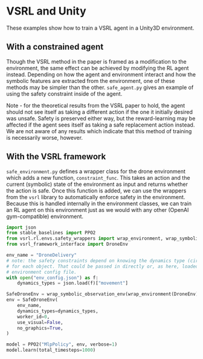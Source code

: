 # VSRL and Unity

These examples show how to train a VSRL agent in a Unity3D environment.

## With a constrained agent

Though the VSRL method in the paper is framed as a modification to the environment, the same effect can be achieved by modifying the RL agent instead. Depending on how the agent and environment interact and how the symbolic features are extracted from the environment, one of these methods may be simpler than the other. `safe_agent.py` gives an example of using the safety constraint inside of the agent.

Note - for the theoretical results from the VSRL paper to hold, the agent should not see itself as taking a different action if the one it initially desired was unsafe. Safety is preserved either way, but the reward-learning may be affected if the agent sees itself as taking a safe replacement action instead. We are not aware of any results which indicate that this method of training is necessarily worse, however.

## With the VSRL framework

`safe_environment.py` defines a wrapper class for the drone environment which adds a new function, `constraint_func`. This takes an action and the current (symbolic) state of the environment as input and returns whether the action is safe. Once this function is added, we can use the wrappers from the `vsrl` library to automatically enforce safety in the environment. Because this is handled internally in the environment classes, we can train an RL agent on this environment just as we would with any other (OpenAI gym-compatible) environment.

```python
import json
from stable_baselines import PPO2
from vsrl.rl.envs.safety_wrappers import wrap_environment, wrap_symbolic_observation_env
from vsrl_framework_interface import DroneEnv

env_name = "DroneDelivery"
# note: the safety constraints depend on knowing the dynamics type (circular or linear)
# for each object. That could be passed in directly or, as here, loaded from the
# environment config file.
with open("env_config.json") as f:
    dynamics_types = json.load(f)["movement"]

SafeDroneEnv = wrap_symbolic_observation_env(wrap_environment(DroneEnv))
env = SafeDroneEnv(
    env_name,
    dynamics_types=dynamics_types,
    worker_id=0,
    use_visual=False,
    no_graphics=True,
)

model = PPO2("MlpPolicy", env, verbose=1)
model.learn(total_timesteps=1000)
```

